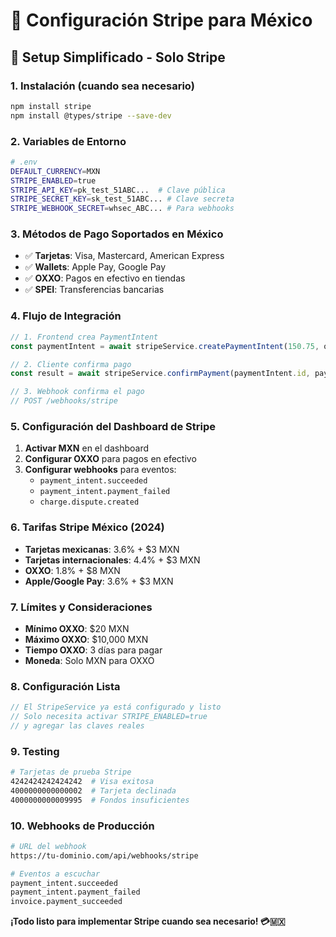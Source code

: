 # 🔵 Configuración Stripe para México

## 🚀 **Setup Simplificado - Solo Stripe**

### **1. Instalación (cuando sea necesario)**
```bash
npm install stripe
npm install @types/stripe --save-dev
```

### **2. Variables de Entorno**
```bash
# .env
DEFAULT_CURRENCY=MXN
STRIPE_ENABLED=true
STRIPE_API_KEY=pk_test_51ABC...  # Clave pública
STRIPE_SECRET_KEY=sk_test_51ABC... # Clave secreta
STRIPE_WEBHOOK_SECRET=whsec_ABC... # Para webhooks
```

### **3. Métodos de Pago Soportados en México**
- ✅ **Tarjetas**: Visa, Mastercard, American Express
- ✅ **Wallets**: Apple Pay, Google Pay
- ✅ **OXXO**: Pagos en efectivo en tiendas
- ✅ **SPEI**: Transferencias bancarias

### **4. Flujo de Integración**
```typescript
// 1. Frontend crea PaymentIntent
const paymentIntent = await stripeService.createPaymentIntent(150.75, orderId);

// 2. Cliente confirma pago
const result = await stripeService.confirmPayment(paymentIntent.id, paymentMethodId);

// 3. Webhook confirma el pago
// POST /webhooks/stripe
```

### **5. Configuración del Dashboard de Stripe**
1. **Activar MXN** en el dashboard
2. **Configurar OXXO** para pagos en efectivo
3. **Configurar webhooks** para eventos:
   - `payment_intent.succeeded`
   - `payment_intent.payment_failed`
   - `charge.dispute.created`

### **6. Tarifas Stripe México (2024)**
- **Tarjetas mexicanas**: 3.6% + $3 MXN
- **Tarjetas internacionales**: 4.4% + $3 MXN
- **OXXO**: 1.8% + $8 MXN
- **Apple/Google Pay**: 3.6% + $3 MXN

### **7. Límites y Consideraciones**
- **Mínimo OXXO**: $20 MXN
- **Máximo OXXO**: $10,000 MXN
- **Tiempo OXXO**: 3 días para pagar
- **Moneda**: Solo MXN para OXXO

### **8. Configuración Lista**
```typescript
// El StripeService ya está configurado y listo
// Solo necesita activar STRIPE_ENABLED=true
// y agregar las claves reales
```

### **9. Testing**
```bash
# Tarjetas de prueba Stripe
4242424242424242  # Visa exitosa
4000000000000002  # Tarjeta declinada
4000000000009995  # Fondos insuficientes
```

### **10. Webhooks de Producción**
```bash
# URL del webhook
https://tu-dominio.com/api/webhooks/stripe

# Eventos a escuchar
payment_intent.succeeded
payment_intent.payment_failed
invoice.payment_succeeded
```

**¡Todo listo para implementar Stripe cuando sea necesario! 💳🇲🇽**
